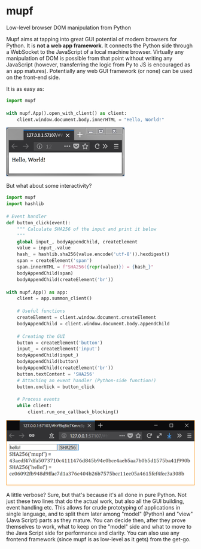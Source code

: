 # mupf
Low-level browser DOM manipulation from Python

Mupf aims at tapping into great GUI potential of modern browsers for Python. It
is **not a web app framework**. It connects the Python side through a WebSocket
to the JavaScript of a local machine browser. Virtually any manipulation of DOM
is possible from that point without writing any JavaScript (however,
transferring the logic from Py to JS is encouraged as an app matures).
Potentially any web GUI framework (or none) can be used on the front-end side.

It is as easy as:

```Python
import mupf

with mupf.App().open_with_client() as client:
    client.window.document.body.innerHTML = "Hello, World!"
```

![Hello world example result](./docs/hello_example.png)

But what about some interactivity?

```Python
import mupf
import hashlib

# Event handler
def button_click(event):
    """ Calculate SHA256 of the input and print it below
    """
    global input_, bodyAppendChild, createElement
    value = input_.value
    hash_ = hashlib.sha256(value.encode('utf-8')).hexdigest()
    span = createElement('span')
    span.innerHTML = f"SHA256({repr(value)}) = {hash_}"
    bodyAppendChild(span)
    bodyAppendChild(createElement('br'))

with mupf.App() as app:
    client = app.summon_client()

    # Useful functions
    createElement = client.window.document.createElement
    bodyAppendChild = client.window.document.body.appendChild

    # Creating the GUI
    button = createElement('button')
    input_ = createElement('input')
    bodyAppendChild(input_)
    bodyAppendChild(button)
    bodyAppendChild(createElement('br'))
    button.textContent = 'SHA256'
    # Attaching an event handler (Python-side function!)
    button.onclick = button_click

    # Process events
    while client:
        client.run_one_callback_blocking()
```

![Interactive example result](./docs/sha256_example.png)

A little verbose? Sure, but that's because it's all done in pure Python. Not
just these two lines that do the actual work, but also all the GUI building,
event handling etc. This allows for crude prototyping of applications in single
language, and to split them later among "model" (Python) and "view" (Java
Script) parts as they mature. You can decide then, after they prove themselves
to work, what to keep on the "model" side and what to move to the Java Script
side for performance and clarity. You can also use any frontend framework
(since mupf is as low-level as it gets) from the get-go.
